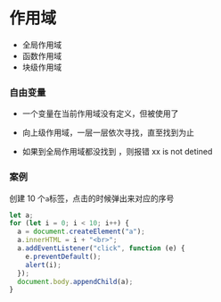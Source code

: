# 作用域

- 全局作用域
- 函数作用域
- 块级作用域

### 自由变量

- 一个变量在当前作用域没有定义，但被使用了

- 向上级作用域，一层一层依次寻找，直至找到为止
- 如果到全局作用域都没找到 ，则报错 xx is not detined

### 案例

创建 10 个`a`标签，点击的时候弹出来对应的序号

```js
let a;
for (let i = 0; i < 10; i++) {
  a = document.createElement("a");
  a.innerHTML = i + "<br>";
  a.addEventListener("click", function (e) {
    e.preventDefault();
    alert(i);
  });
  document.body.appendChild(a);
}
```
